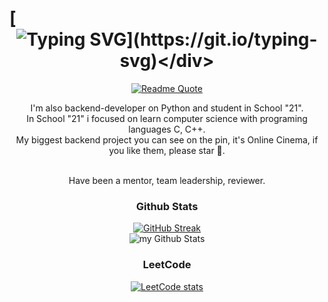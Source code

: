 # [<div align='center'>![Typing SVG](https://readme-typing-svg.herokuapp.com?color=%23361C00&lines=𝗛𝗶,+𝗶'𝗺+𝗔𝗹𝗲𝘅𝗮𝗻𝗱𝗲𝗿.)](https://git.io/typing-svg)</div>
<div align='center'>

[![Readme Quote](https://quotes-github-readme.vercel.app/api?type=vertical&theme=algolia&quote=The+master+suffered+more+failures+than+the+novice+had+attempts&author=someone&border=false)](https://github.com/piyushsuthar/github-readme-quotes)

I'm also backend-developer on Python and student in School "21".<br>In School "21" i focused on learn computer science with programing languages C, C++.<br>My biggest backend project you can see on the pin, it's Online Cinema, if you like them, please star 🌟.

<br>Have been a mentor, team leadership, reviewer.
</div>
<div align="center">

### Github Stats
[![GitHub Streak](https://streak-stats.demolab.com/?user=AlexanderPRM)](https://git.io/streak-stats)<br>
<img align="center" src="https://github-readme-stats.vercel.app/api?username=AlexanderPRM&include_all_commits=true&count_private=true&show_icons=true&line_height=20&title_color=2B5BBD&icon_color=1124BB&text_color=A1A1A1&bg_color=0,000000,130F40" alt="my Github Stats"/>
### LeetCode<br>
[![LeetCode stats](https://leetcode-stats-six.vercel.app/api?username=AlexanderPRM&theme=dark)](https://github.com/KnlnKS/leetcode-stats)
</div>



<br/>
<br/>
<br/>

